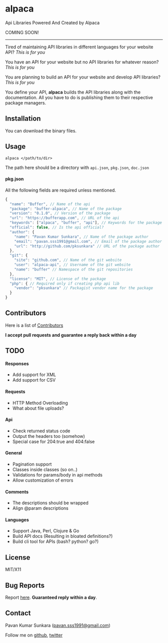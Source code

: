 # alpaca

Api Libraries Powered And Created by Alpaca

COMING SOON!

---

Tired of maintaining API libraries in different languages for your website API? _This is for you_

You have an API for your website but no API libraries for whatever reason? _This is for you_

You are planning to build an API for your website and develop API libraries? _This is for you_

You define your API, **alpaca** builds the API libraries along with the documentation. All you have to do is publishing them to their respective package managers.

## Installation

You can download the binary files.

## Usage

```
alpaca </path/to/dir>
```

The path here should be a directory with `api.json`, `pkg.json`, `doc.json`

#### pkg.json

All the following fields are required unless mentioned.

```js
{
  "name": "Buffer", // Name of the api
  "package": "buffer-alpaca", // Name of the package
  "version": "0.1.0", // Version of the package
  "url": "https://bufferapp.com", // URL of the api
  "keywords": ["alpaca", "buffer", "api"], // Keywords for the package
  "official": false, // Is the api official?
  "author": {
    "name": "Pavan Kumar Sunkara", // Name of the package author
    "email": "pavan.sss1991@gmail.com", // Email of the package author
    "url": "http://github.com/pksunkara" // URL of the package author
  },
  "git": {
    "site": "github.com", // Name of the git website
    "user": "alpaca-api", // Username of the git website
    "name": "buffer" // Namespace of the git repositories
  },
  "license": "MIT", // License of the package
  "php": { // Required only if creating php api lib
    "vendor": "pksunkara" // Packagist vendor name for the package
  }
}
```

## Contributors

Here is a list of [Contributors](http://github.com/pksunkara/alpaca/contributors)

__I accept pull requests and guarantee a reply back within a day__

## TODO

#### Responses
- Add support for XML
- Add support for CSV

#### Requests
- HTTP Method Overloading
- What about file uploads?

#### Api
- Check returned status code
- Output the headers too (somehow)
- Special case for 204:true and 404:false

#### General
- Pagination support
- Classes inside classes (so on..)
- Validations for params/body in api methods
- Allow customization of errors

#### Comments
- The descriptions should be wrapped
- Align @param descriptions

#### Languages
- Support Java, Perl, Clojure & Go
- Build API docs (Resulting in bloated definitions?)
- Build cli tool for APIs (bash? python? go?)

## License

MIT/X11

## Bug Reports

Report [here](http://github.com/pksunkara/alpaca/issues). __Guaranteed reply within a day__.

## Contact

Pavan Kumar Sunkara (pavan.sss1991@gmail.com)

Follow me on [github](https://github.com/users/follow?target=pksunkara), [twitter](http://twitter.com/pksunkara)
